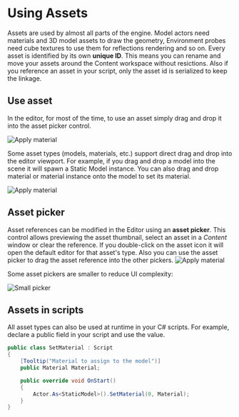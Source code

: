 # Using Assets

Assets are used by almost all parts of the engine.
Model actors need materials and 3D model assets to draw the geometry, Environment probes need cube textures to use them for reflections rendering and so on.
Every asset is identified by its own **unique ID**.
This means you can rename and move your assets around the Content workspace without resictions.
Also if you reference an asset in your script, only the asset id is serialized to keep the linkage.

## Use asset

In the editor, for most of the time, to use an asset simply drag and drop it into the asset picker control.

![Apply material](../../graphics/materials/media/apply-material-2.jpg)

Some asset types (models, materials, etc.) support direct drag and drop into the editor viewport.
For example, if you drag and drop a model into the scene it will spawn a Static Model instance.
You can also drag and drop material or material instance onto the model to set its material.

![Apply material](../../graphics/materials/media/apply-material-1.jpg)

## Asset picker

Asset references can be modified in the Editor using an **asset picker**. This control allows previewing the asset thumbnail, select an asset in a *Content* window or clear the reference. If you double-click on the asset icon it will open the default editor for that asset's type. Also you can use the asset picker to drag the asset reference into the other pickers.
![Apply material](../../graphics/materials/media/apply-material-3.jpg)

Some asset pickers are smaller to reduce UI complexity:

![Small picker](media/small-settings.jpg)

## Assets in scripts

All asset types can also be used at runtime in your C# scripts. For example, declare a public field in your script and use the value.

```cs
public class SetMaterial : Script
{
    [Tooltip("Material to assign to the model")]
    public Material Material;

    public override void OnStart()
    {
        Actor.As<StaticModel>().SetMaterial(0, Material);
    }
}
```
